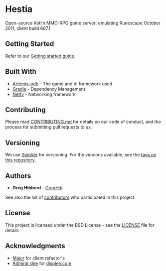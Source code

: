# Hestia

Open-source Kotlin MMO-RPG game server; emulating Runescape October 2011, client build 667.1

## Getting Started

Refer to our [Getting started guide](https://github.com/hestia-rsps/hestia/wiki/getting-started).

## Built With

* [Artemis-odb](https://github.com/junkdog/artemis-odb) - The game and di framework used
* [Gradle](https://gradle.org/) - Dependency Management
* [Netty](https://netty.io/) - Networking framework

## Contributing

Please read [CONTRIBUTING.md](CONTRIBUTING.md) for details on our code of conduct, and the process for submitting pull requests to us.

## Versioning

We use [SemVer](http://semver.org/) for versioning. For the versions available, see the [tags on this repository](https://github.com/hestia-rsps/hestia/tags).

## Authors

* **Greg Hibberd** - [GregHib](https://github.com/GregHib)

See also the list of [contributors](https://github.com/hestia-rsps/hestia/graphs/contributors) who participated in this project.

## License

This project is licensed under the BSD License - see the [LICENSE](LICENSE) file for details

## Acknowledgments

* [Major](https://www.rune-server.ee/members/major/) for client refactor's
* [Admiral slee](https://www.rune-server.ee/members/admiral+slee/) for [displee.com](https://displee.com/archive/)
